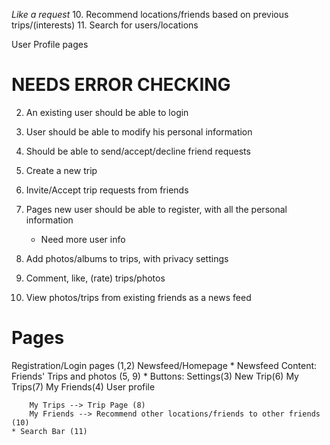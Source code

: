 *Like a request*
10. Recommend locations/friends based on previous trips/(interests)
11. Search for users/locations

User Profile pages

NEEDS ERROR CHECKING
====================
2. An existing user should be able to login
3. User should be able to modify his personal information
4. Should be able to send/accept/decline friend requests
6. Create a new trip
7. Invite/Accept trip requests from friends

1. Pages new user should be able to register, with all the personal information
    * Need more user info

8. Add photos/albums to trips, with privacy settings
9. Comment, like, (rate) trips/photos

5. View photos/trips from existing friends as a news feed

Pages
=====
Registration/Login pages (1,2)
Newsfeed/Homepage
    * Newsfeed Content: Friends' Trips and photos (5, 9)
    * Buttons: Settings(3)   New Trip(6)    My Trips(7)     My Friends(4)   User profile

        My Trips --> Trip Page (8)
        My Friends --> Recommend other locations/friends to other friends (10)
    * Search Bar (11) 

